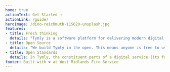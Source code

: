 ```yaml
---
home: true
actionText: Get Started →
actionLink: /guide/
heroImage: /dino-reichmuth-115620-unsplash.jpg
features:
- title: Fresh thinking
  details: "Tymly is a software platform for delivering modern digital services. Our innovative 'digital building blocks' approach brings many efficiencies compared with procuring different systems or undertaking bespoke software development."
- title: Open Source
  details: "We build Tymly in the open. This means anyone is free to use and contribute to the code powering the platform - helping improve its functionality for the benefit of everyone. We've already had code contributions from central government and even Amazon!"
- title: Open Standards
  details: In Tymly, the constituent parts of a digital service (its forms, data structures, workflows etc.) are all described using open formats. This means organisations can create, adapt and share digital service definitions independently from any software supplier.
footer: Built with ❤ at West Midlands Fire Service
---
```

